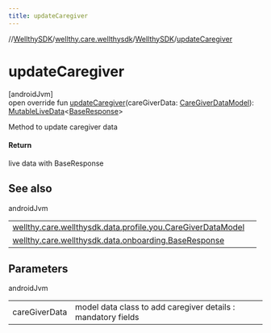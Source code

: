```yaml
---
title: updateCaregiver
---
```

//[WellthySDK](../../../index.html)/[wellthy.care.wellthysdk](../index.html)/[WellthySDK](index.html)/[updateCaregiver](update-caregiver.html)



# updateCaregiver



[androidJvm]\
open override fun [updateCaregiver](update-caregiver.html)(careGiverData: [CareGiverDataModel](../../wellthy.care.wellthysdk.data.profile.you/-care-giver-data-model/index.html)): [MutableLiveData](https://developer.android.com/reference/kotlin/androidx/lifecycle/MutableLiveData.html)&lt;[BaseResponse](../../wellthy.care.wellthysdk.data.onboarding/-base-response/index.html)&gt;



Method to update caregiver data



#### Return



live data with BaseResponse



## See also


androidJvm

| | |
|---|---|
| [wellthy.care.wellthysdk.data.profile.you.CareGiverDataModel](../../wellthy.care.wellthysdk.data.profile.you/-care-giver-data-model/index.html) |  |
| [wellthy.care.wellthysdk.data.onboarding.BaseResponse](../../wellthy.care.wellthysdk.data.onboarding/-base-response/index.html) |  |



## Parameters


androidJvm

| | |
|---|---|
| careGiverData | model data class to add caregiver details : mandatory fields |




